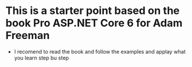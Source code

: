 # This is a starter point based on the book Pro ASP.NET Core 6 for Adam Freeman 
* I recomend to read the book and follow the examples and applay what you learn step bu step


